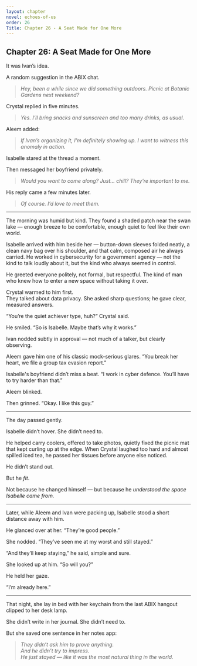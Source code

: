 ```yaml
---
layout: chapter
novel: echoes-of-us
order: 26
Title: Chapter 26 - A Seat Made for One More
---
```


## Chapter 26: A Seat Made for One More

It was Ivan’s idea.

A random suggestion in the ABIX chat.

> *Hey, been a while since we did something outdoors. Picnic at Botanic Gardens next weekend?*

Crystal replied in five minutes.

> *Yes. I’ll bring snacks and sunscreen and too many drinks, as usual.*

Aleem added:

> *If Ivan’s organizing it, I’m definitely showing up. I want to witness this anomaly in action.*

Isabelle stared at the thread a moment.

Then messaged her boyfriend privately.

> *Would you want to come along? Just… chill? They’re important to me.*

His reply came a few minutes later.

> *Of course. I’d love to meet them.*

---

The morning was humid but kind. They found a shaded patch near the swan lake — enough breeze to be comfortable, enough quiet to feel like their own world.

Isabelle arrived with him beside her — button-down sleeves folded neatly, a clean navy bag over his shoulder, and that calm, composed air he always carried. He worked in cybersecurity for a government agency — not the kind to talk loudly about it, but the kind who always seemed in control.

He greeted everyone politely, not formal, but respectful. The kind of man who knew how to enter a new space without taking it over.

Crystal warmed to him first.  
They talked about data privacy. She asked sharp questions; he gave clear, measured answers.

“You’re the quiet achiever type, huh?” Crystal said.

He smiled. “So is Isabelle. Maybe that’s why it works.”

Ivan nodded subtly in approval — not much of a talker, but clearly observing.

Aleem gave him one of his classic mock-serious glares. “You break her heart, we file a group tax evasion report.”

Isabelle's boyfriend didn’t miss a beat. “I work in cyber defence. You’ll have to try harder than that.”

Aleem blinked.

Then grinned. “Okay. I like this guy.”

---

The day passed gently.

Isabelle didn’t hover. She didn’t need to.

He helped carry coolers, offered to take photos, quietly fixed the picnic mat that kept curling up at the edge. When Crystal laughed too hard and almost spilled iced tea, he passed her tissues before anyone else noticed.

He didn’t stand out.

But he *fit*.

Not because he changed himself — but because he *understood the space Isabelle came from.*

---

Later, while Aleem and Ivan were packing up, Isabelle stood a short distance away with him.

He glanced over at her. “They’re good people.”

She nodded. “They’ve seen me at my worst and still stayed.”

“And they’ll keep staying,” he said, simple and sure.

She looked up at him. “So will you?”

He held her gaze.

“I’m already here.”

---

That night, she lay in bed with her keychain from the last ABIX hangout clipped to her desk lamp.

She didn’t write in her journal. She didn’t need to.

But she saved one sentence in her notes app:

> *They didn’t ask him to prove anything.  
And he didn’t try to impress.  
He just stayed — like it was the most natural thing in the world.*